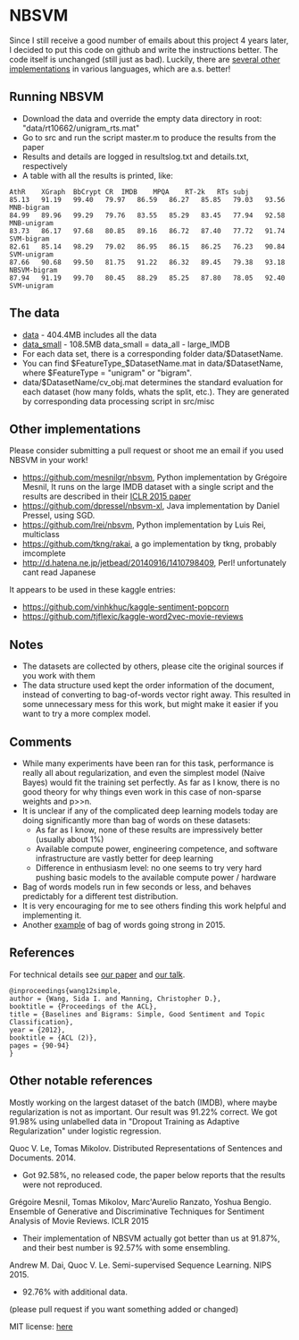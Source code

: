 # NBSVM
Since I still receive a good number of emails about this project 4 years later,
I decided to put this code on github and write the
instructions better. The code itself is unchanged (still just as bad).
Luckily, there are [several other implementations](#other-implementations) in various languages,
which are a.s. better!

## Running NBSVM
- Download the data and override the empty data directory in root: "data/rt10662/unigram_rts.mat"
- Go to src and run the script master.m to produce the results from the paper
- Results and details are logged in resultslog.txt and details.txt, respectively
- A table with all the results is printed, like:


```
AthR	XGraph	BbCrypt	CR	IMDB	MPQA	RT-2k	RTs	subj	
85.13	91.19	99.40	79.97	86.59	86.27	85.85	79.03	93.56	MNB-bigram
84.99	89.96	99.29	79.76	83.55	85.29	83.45	77.94	92.58	MNB-unigram
83.73	86.17	97.68	80.85	89.16	86.72	87.40	77.72	91.74	SVM-bigram
82.61	85.14	98.29	79.02	86.95	86.15	86.25	76.23	90.84	SVM-unigram
87.66	90.68	99.50	81.75	91.22	86.32	89.45	79.38	93.18	NBSVM-bigram
87.94	91.19	99.70	80.45	88.29	85.25	87.80	78.05	92.40	SVM-unigram
```

## The data
- [data](http://www.stanford.edu/~sidaw/projects/data_NB_ACL12.zip) - 404.4MB includes all the data
- [data_small](http://www.stanford.edu/~sidaw/projects/datasmall_NB_ACL12.zip) - 108.5MB
  data_small = data_all - large_IMDB
- For each data set, there is a corresponding folder data/$DatasetName.
- You can find $FeatureType_$DatasetName.mat in data/$DatasetName, where
$FeatureType = "unigram" or "bigram".
- data/$DatasetName/cv_obj.mat determines the standard evaluation for each dataset (how many
  folds, whats the split, etc.). They are generated by corresponding
  data processing script in src/misc

## Other implementations

Please consider submitting a pull request or shoot me an email if you used NBSVM in your work!

- https://github.com/mesnilgr/nbsvm, Python implementation by Grégoire Mesnil, It runs on the large IMDB dataset with a single script and the results are described in their [ICLR 2015 paper](http://arxiv.org/abs/1412.5335)
- https://github.com/dpressel/nbsvm-xl, Java implementation by Daniel Pressel, using SGD.
- https://github.com/lrei/nbsvm, Python implementation by Luis Rei, multiclass
- https://github.com/tkng/rakai, a go implementation by tkng, probably imcomplete
- http://d.hatena.ne.jp/jetbead/20140916/1410798409, Perl! unfortunately cant read Japanese

It appears to be used in these kaggle entries:

- https://github.com/vinhkhuc/kaggle-sentiment-popcorn
- https://github.com/tjflexic/kaggle-word2vec-movie-reviews

## Notes
- The datasets are collected by others, please cite the original sources if you work with them
- The data structure used kept the order information of the document, instead of
converting to bag-of-words vector right away. This resulted in some
unnecessary mess for this work, but might make it easier if you want
to try a more complex model.


## Comments
- While many experiments have been ran for this task, performance is
  really all about regularization, and even the simplest model (Naive
  Bayes) would fit the training set perfectly. As far as I know, there is no good
  theory for why things even work in this case of non-sparse weights
  and p>>n.
- It is unclear if any of the complicated deep learning models
  today are doing significantly more than bag of words on these datasets:
  - As far as I know, none of these results are impressively better (usually about 1%)
  - Available compute power, engineering competence, and software infrastructure are vastly better for deep learning
  - Difference in enthusiasm level: no one seems to try very hard pushing basic models to the available compute power / hardware 
- Bag of words models run in few seconds or less, and
  behaves predictably for a different test distribution.
- It is very encouraging for me to see others finding this work helpful and implementing it. 
- Another [example](http://arxiv.org/abs/1512.02167) of bag of words going strong in 2015.


## References


For technical details see [our paper](wang12simple.pdf) and
[our talk](wang12simple_slides.pdf).

```
@inproceedings{wang12simple, 
author = {Wang, Sida I. and Manning, Christopher D.}, 
booktitle = {Proceedings of the ACL}, 
title = {Baselines and Bigrams: Simple, Good Sentiment and Topic Classification}, 
year = {2012}, 
booktitle = {ACL (2)}, 
pages = {90-94} 
} 
```

## Other notable references
Mostly working on the largest dataset of the batch (IMDB), where maybe regularization is not as important. Our result was 91.22% correct. We got 91.98% using unlabelled data in "Dropout Training as Adaptive Regularization" under logistic regression.

Quoc V. Le, Tomas Mikolov. Distributed Representations of Sentences and Documents. 2014.
- Got 92.58%, no released code, the paper below reports that the results were not reproduced.

Grégoire Mesnil, Tomas Mikolov, Marc'Aurelio Ranzato, Yoshua Bengio. Ensemble of Generative and Discriminative Techniques for Sentiment Analysis of Movie Reviews. ICLR 2015
- Their implementation of NBSVM actually got better than us at 91.87%, and their best number is 92.57% with some ensembling.

Andrew M. Dai, Quoc V. Le. Semi-supervised Sequence Learning. NIPS 2015.
- 92.76% with additional data.

(please pull request if you want something added or changed)

MIT license: [here](LICENSE.MD)




